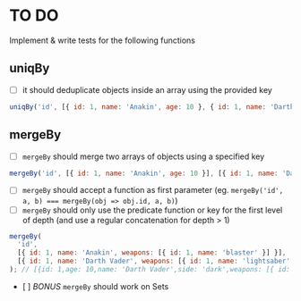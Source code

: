 # TO DO

Implement & write tests for the following functions

## uniqBy

- [ ] it should deduplicate objects inside an array using the provided key

```js
uniqBy('id', [{ id: 1, name: 'Anakin', age: 10 }, { id: 1, name: 'Darth Vader', side: 'dark' }]); // [{ id: 1, name: "Darth Vader", side: "dark" }]
```

## mergeBy

- [ ] `mergeBy` should merge two arrays of objects using a specified key

```js
mergeBy('id', [{ id: 1, name: 'Anakin', age: 10 }], [{ id: 1, name: 'Darth Vader', side: 'dark' }]); // [{ id: 1, name: "Darth Vader", age: 10, side: "dark" }]
```

- [ ] `mergeBy` should accept a function as first parameter (eg. `mergeBy('id', a, b) === mergeBy(obj => obj.id, a, b)`)
- [ ] `mergeBy` should only use the predicate function or key for the first level of depth (and use a regular concatenation for depth > 1)

```js
mergeBy(
  'id',
  [{ id: 1, name: 'Anakin', weapons: [{ id: 1, name: 'blaster' }] }],
  [{ id: 1, name: 'Darth Vader', weapons: [{ id: 1, name: 'lightsaber' }] }],
); // [{id: 1,age: 10,name: 'Darth Vader',side: 'dark',weapons: [{ id: 1, name: 'blaster' }, { id: 1, name: 'lightsaber' }]}]
```

- [ ] _BONUS_ `mergeBy` should work on Sets
